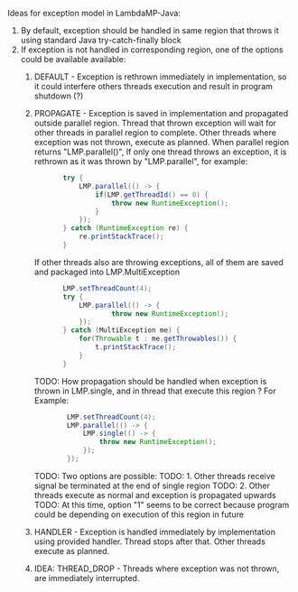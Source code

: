 Ideas for exception model in LambdaMP-Java:

1. By default, exception should be handled in same region that throws it using standard Java try-catch-finally block
2. If exception is not handled in corresponding region, one of the options could be available available:
    1. DEFAULT - Exception is rethrown immediately in implementation, so it could interfere others threads execution and result in program shutdown (?)
    2. PROPAGATE - Exception is saved in implementation and propagated outside parallel region. Thread that thrown exception will wait for other threads in parallel region to complete.
        Other threads where exception was not thrown, execute as planned. When parallel region returns "LMP.parallel()",
        If only one thread throws an exception, it is rethrown as it was thrown by "LMP.parallel", for example:
        ```java
               try {
                   LMP.parallel(() -> {
                       if(LMP.getThreadId() == 0) {
                           throw new RuntimeException();
                       }
                   });
               } catch (RuntimeException re) {
                   re.printStackTrace();
               }
        ```
        If other threads also are throwing exceptions, all of them are saved and packaged into LMP.MultiException
        ```java
               LMP.setThreadCount(4);
               try {
                   LMP.parallel(() -> {
                           throw new RuntimeException();
                   });
               } catch (MultiException me) {
                   for(Throwable t : me.getThrowables()) {
                       t.printStackTrace();
                   }
               }
        ```
        TODO: How propagation should be handled when exception is thrown in LMP.single, and in thread that execute this region ? For Example:
        ```java
                LMP.setThreadCount(4);
                LMP.parallel(() -> {
                    LMP.single(() -> {
                        throw new RuntimeException();
                    });
                });
        ```
        TODO: Two options are possible:
        TODO: 1. Other threads receive signal be terminated at the end of single region
        TODO: 2. Other threads execute as normal and exception is propagated upwards
        TODO: At this time, option "1" seems to be correct because program could be depending on execution of this region in future

    3.  HANDLER - Exception is handled immediately by implementation using provided handler. Thread stops after that. Other threads execute as planned.
    4.  IDEA: THREAD_DROP - Threads where exception was not thrown, are immediately interrupted.
